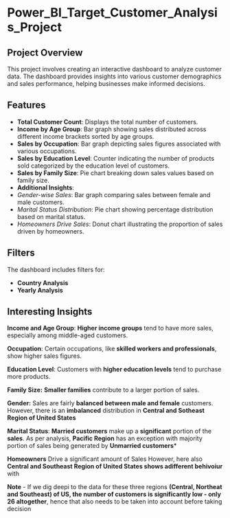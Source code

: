 # Power_BI_Target_Customer_Analysis_Project

## Project Overview
This project involves creating an interactive dashboard to analyze customer data. The dashboard provides insights into various customer demographics and sales performance, helping businesses make informed decisions.

## Features
- **Total Customer Count**: Displays the total number of customers.
- **Income by Age Group**: Bar graph showing sales distributed across different income brackets sorted by age groups.
- **Sales by Occupation**: Bar graph depicting sales figures associated with various occupations.
- **Sales by Education Level**: Counter indicating the number of products sold categorized by the education level of customers.
- **Sales by Family Size**: Pie chart breaking down sales values based on family size.
- **Additional Insights**:
-  *Gender-wise Sales*: Bar graph comparing sales between female and male customers.
  - *Marital Status Distribution*: Pie chart showing percentage distribution based on marital status.
  - *Homeowners Drive Sales*: Donut chart illustrating the proportion of sales driven by homeowners.

## Filters
The dashboard includes filters for:
- **Country Analysis**
- **Yearly Analysis**


## Interesting Insights

**Income and Age Group**: **Higher income groups** tend to have more sales, especially among middle-aged customers.

**Occupation**: Certain occupations, like **skilled workers and professionals**, show higher sales figures.

**Education Level**: Customers with **higher education levels** tend to purchase more products.

**Family Size:** **Smaller families** contribute to a larger portion of sales.

**Gender:** Sales are fairly **balanced between male and female** customers. However, there is an **imbalanced** distribution in **Central and Sotheast Region of United States**

**Marital Status**: **Married customers** make up a **significant** portion of the **sales**. 
As per analysis, **Pacific Region** has an exception with majority portion of sales being generated by **Unmarried customers***

**Homeowners** Drive a significant amount of Sales However, here also **Central and Southeast Region of United States shows adifferent behivoiur** with 

**Note** - If we dig deepi to the data for these three regions **(Central, Northeat and Southeast) of US, the number of customers is significantly low - only 26 altogether**, hence that also needs to be taken into account before taking decision

